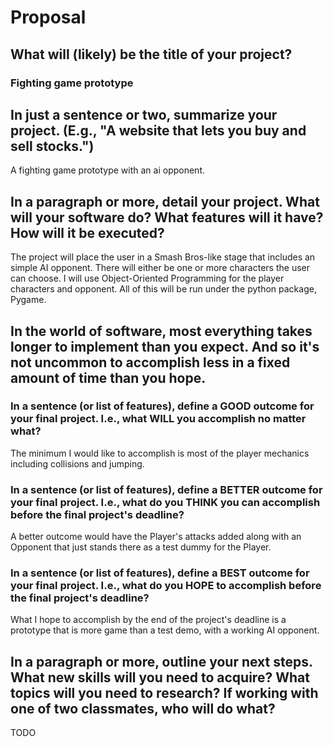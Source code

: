 # Proposal

## What will (likely) be the title of your project?

### Fighting game prototype 

## In just a sentence or two, summarize your project. (E.g., "A website that lets you buy and sell stocks.")

A fighting game prototype with an ai opponent. 

## In a paragraph or more, detail your project. What will your software do? What features will it have? How will it be executed?

The project will place the user in a Smash Bros-like stage that includes an simple AI opponent. There will either be one or more characters the user can choose. I will use Object-Oriented Programming for the player characters and opponent.  All of this will be run under the python package, Pygame.


## In the world of software, most everything takes longer to implement than you expect. And so it's not uncommon to accomplish less in a fixed amount of time than you hope.

### In a sentence (or list of features), define a GOOD outcome for your final project. I.e., what WILL you accomplish no matter what?

The minimum I would like to accomplish is most of the player mechanics including collisions and jumping. 


### In a sentence (or list of features), define a BETTER outcome for your final project. I.e., what do you THINK you can accomplish before the final project's deadline?

A better outcome would have the Player's attacks added along with an Opponent that just stands there as a test dummy for the Player.  

### In a sentence (or list of features), define a BEST outcome for your final project. I.e., what do you HOPE to accomplish before the final project's deadline?

What I hope to accomplish by the end of the project's deadline is a prototype that is more game than a test demo, with a working AI opponent. 

## In a paragraph or more, outline your next steps. What new skills will you need to acquire? What topics will you need to research? If working with one of two classmates, who will do what?

TODO
